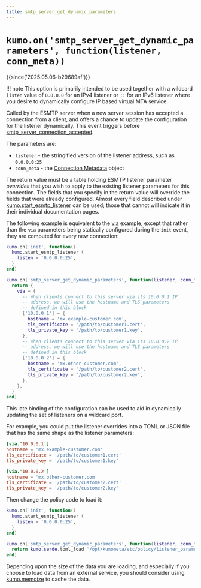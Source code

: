 ```yaml
---
title: smtp_server_get_dynamic_parameters
---
```


# `kumo.on('smtp_server_get_dynamic_parameters', function(listener, conn_meta))`

{{since('2025.05.06-b29689af')}}

!!! note
    This option is primarily intended to be used together with
    a wildcard `listen` value of `0.0.0.0` for an IPv4 listener
    or `::` for an IPv6 listener where you desire to dynamically
    configure IP based virtual MTA service.

Called by the ESMTP server when a new server session has accepted
a connection from a client, and offers a chance to update the
configuration for the listener dynamically.  This event triggers
before [smtp_server_connection_accepted](smtp_server_connection_accepted.md).

The parameters are:

* `listener` - the stringified version of the listener address, such as `0.0.0.0:25`
* `conn_meta` - the [Connection Metadata](../connectionmeta.md) object

The return value must be a table holding ESMTP listener parameter *overrides*
that you wish to apply to the existing listener parameters for this connection.
The fields that you specify in the return value will override the fields that
were already configured.  Almost every field described under
[kumo.start_esmtp_listener](../kumo/start_esmtp_listener/index.md) can be used;
those that cannot will indicate it in their individual documentation pages.

The following example is equivalent to the
[via](../kumo/start_esmtp_listener/via.md) example, except that rather than the
`via` parameters being statically configured during the `init` event, they are
computed for every new connection:

```lua
kumo.on('init', function()
  kumo.start_esmtp_listener {
    listen = '0.0.0.0:25',
  }
end)

kumo.on('smtp_server_get_dynamic_parameters', function(listener, conn_meta)
  return {
    via = {
      -- When clients connect to this server via its 10.0.0.1 IP
      -- address, we will use the hostname and TLS parameters
      -- defined in this block
      ['10.0.0.1'] = {
        hostname = 'mx.example-customer.com',
        tls_certificate = '/path/to/customer1.cert',
        tls_private_key = '/path/to/customer1.key',
      },
      -- When clients connect to this server via its 10.0.0.2 IP
      -- address, we will use the hostname and TLS parameters
      -- defined in this block
      ['10.0.0.2'] = {
        hostname = 'mx.other-customer.com',
        tls_certificate = '/path/to/customer2.cert',
        tls_private_key = '/path/to/customer2.key',
      },
    },
  }
end)
```

This late binding of the configuration can be used to aid in dynamically
updating the set of listeners on a wildcard port.

For example, you could put the listener overrides into a TOML or JSON
file that has the same shape as the listener parameters:

```toml
[via.'10.0.0.1']
hostname = 'mx.example-customer.com'
tls_certificate = '/path/to/customer1.cert'
tls_private_key = '/path/to/customer1.key'

[via.'10.0.0.2']
hostname = 'mx.other-customer.com'
tls_certificate = '/path/to/customer2.cert'
tls_private_key = '/path/to/customer2.key'
```

Then change the policy code to load it:

```lua
kumo.on('init', function()
  kumo.start_esmtp_listener {
    listen = '0.0.0.0:25',
  }
end)

kumo.on('smtp_server_get_dynamic_parameters', function(listener, conn_meta)
  return kumo.serde.toml_load '/opt/kumometa/etc/policy/listener_params.toml'
end)
```

Depending upon the size of the data you are loading, and especially if you
choose to load data from an external service, you should consider using
[kumo.memoize](../kumo/memoize.md) to cache the data.

